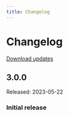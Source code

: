 ```yaml
---
title: Changelog
---
```

# Changelog
<div class="changelog">


<a href="https://www.battleaxe.co/lookup" class="nav-link action-button" target="_blank">Download updates</a>

## 3.0.0

Released: 2023-05-22

### Initial release


</div>